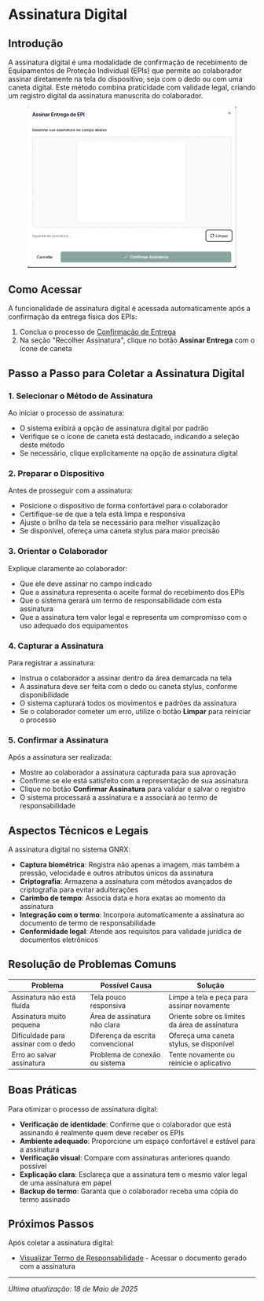 # Assinatura Digital

## Introdução

A assinatura digital é uma modalidade de confirmação de recebimento de Equipamentos de Proteção Individual (EPIs) que permite ao colaborador assinar diretamente na tela do dispositivo, seja com o dedo ou com uma caneta digital. Este método combina praticidade com validade legal, criando um registro digital da assinatura manuscrita do colaborador.

<figure><img src="../../.gitbook/assets/image (53).png" alt=""><figcaption></figcaption></figure>

## Como Acessar

A funcionalidade de assinatura digital é acessada automaticamente após a confirmação da entrega física dos EPIs:

1. Conclua o processo de [Confirmação de Entrega](../entrega/confirmar-entrega.md)
2. Na seção "Recolher Assinatura", clique no botão **Assinar Entrega** com o ícone de caneta

## Passo a Passo para Coletar a Assinatura Digital

### 1. Selecionar o Método de Assinatura

Ao iniciar o processo de assinatura:

* O sistema exibirá a opção de assinatura digital por padrão
* Verifique se o ícone de caneta está destacado, indicando a seleção deste método
* Se necessário, clique explicitamente na opção de assinatura digital

### 2. Preparar o Dispositivo

Antes de prosseguir com a assinatura:

* Posicione o dispositivo de forma confortável para o colaborador
* Certifique-se de que a tela está limpa e responsiva
* Ajuste o brilho da tela se necessário para melhor visualização
* Se disponível, ofereça uma caneta stylus para maior precisão

### 3. Orientar o Colaborador

Explique claramente ao colaborador:

* Que ele deve assinar no campo indicado
* Que a assinatura representa o aceite formal do recebimento dos EPIs
* Que o sistema gerará um termo de responsabilidade com esta assinatura
* Que a assinatura tem valor legal e representa um compromisso com o uso adequado dos equipamentos

### 4. Capturar a Assinatura

Para registrar a assinatura:

* Instrua o colaborador a assinar dentro da área demarcada na tela
* A assinatura deve ser feita com o dedo ou caneta stylus, conforme disponibilidade
* O sistema capturará todos os movimentos e padrões da assinatura
* Se o colaborador cometer um erro, utilize o botão **Limpar** para reiniciar o processo

### 5. Confirmar a Assinatura

Após a assinatura ser realizada:

* Mostre ao colaborador a assinatura capturada para sua aprovação
* Confirme se ele está satisfeito com a representação de sua assinatura
* Clique no botão **Confirmar Assinatura** para validar e salvar o registro
* O sistema processará a assinatura e a associará ao termo de responsabilidade

## Aspectos Técnicos e Legais

A assinatura digital no sistema GNRX:

* **Captura biométrica**: Registra não apenas a imagem, mas também a pressão, velocidade e outros atributos únicos da assinatura
* **Criptografia**: Armazena a assinatura com métodos avançados de criptografia para evitar adulterações
* **Carimbo de tempo**: Associa data e hora exatas ao momento da assinatura
* **Integração com o termo**: Incorpora automaticamente a assinatura ao documento de termo de responsabilidade
* **Conformidade legal**: Atende aos requisitos para validade jurídica de documentos eletrônicos

## Resolução de Problemas Comuns

| Problema                            | Possível Causa                    | Solução                                        |
| ----------------------------------- | --------------------------------- | ---------------------------------------------- |
| Assinatura não está fluída          | Tela pouco responsiva             | Limpe a tela e peça para assinar novamente     |
| Assinatura muito pequena            | Área de assinatura não clara      | Oriente sobre os limites da área de assinatura |
| Dificuldade para assinar com o dedo | Diferença da escrita convencional | Ofereça uma caneta stylus, se disponível       |
| Erro ao salvar assinatura           | Problema de conexão ou sistema    | Tente novamente ou reinicie o aplicativo       |

## Boas Práticas

Para otimizar o processo de assinatura digital:

* **Verificação de identidade**: Confirme que o colaborador que está assinando é realmente quem deve receber os EPIs
* **Ambiente adequado**: Proporcione um espaço confortável e estável para a assinatura
* **Verificação visual**: Compare com assinaturas anteriores quando possível
* **Explicação clara**: Esclareça que a assinatura tem o mesmo valor legal de uma assinatura em papel
* **Backup do termo**: Garanta que o colaborador receba uma cópia do termo assinado

## Próximos Passos

Após coletar a assinatura digital:

* [Visualizar Termo de Responsabilidade](termo-responsabilidade.md) - Acessar o documento gerado com a assinatura

***

_Última atualização: 18 de Maio de 2025_
